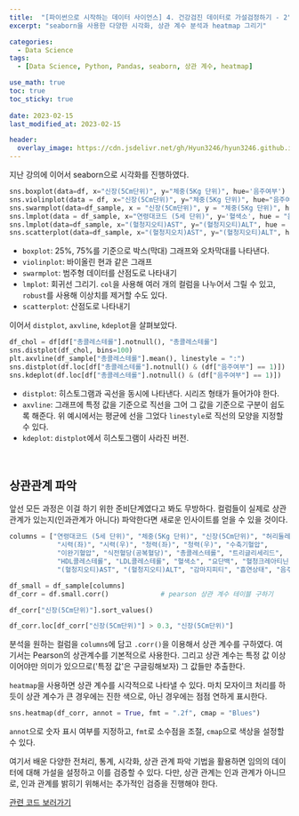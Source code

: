 ```yaml
---
title:  "[파이썬으로 시작하는 데이터 사이언스] 4. 건강검진 데이터로 가설검정하기 - 2"
excerpt: "seaborn을 사용한 다양한 시각화, 상관 계수 분석과 heatmap 그리기"

categories:
  - Data Science
tags:
  - [Data Science, Python, Pandas, seaborn, 상관 계수, heatmap]

use_math: true
toc: true
toc_sticky: true
 
date: 2023-02-15
last_modified_at: 2023-02-15

header:
  overlay_image: https://cdn.jsdelivr.net/gh/Hyun3246/hyun3246.github.io@master/image/overlay image/파이썬으로 시작하는 데이터 사이언스.png
---
```


지난 강의에 이어서 seaborn으로 시각화를 진행하였다.
```python
sns.boxplot(data=df, x="신장(5Cm단위)", y="체중(5Kg 단위)", hue='음주여부')         
sns.violinplot(data = df, x="신장(5Cm단위)", y="체중(5Kg 단위)", hue="음주여부", split =True)                          
sns.swarmplot(data=df_sample, x = "신장(5Cm단위)", y = "체중(5Kg 단위)", hue='음주여부')                                                                   
sns.lmplot(data = df_sample, x="연령대코드 (5세 단위)", y='혈색소', hue = "음주여부", col="성별코드")       
sns.lmplot(data=df_sample, x="(혈청지오티)AST", y="(혈청지오티)ALT", hue = "음주여부", robust = True)
sns.scatterplot(data=df_sample, x="(혈청지오치)AST", y="(혈청지오티)ALT", hue="음주여부")               
```

- `boxplot`: 25%, 75%를 기준으로 박스(막대) 그래프와 오차막대를 나타낸다.
- `violinplot`: 바이올린 현과 같은 그래프
- `swarmplot`: 범주형 데이터를 산점도로 나타내기
- `lmplot`: 회귀선 그리기. `col`을 사용해 여러 개의 컬럼을 나누어서 그릴 수 있고, `robust`를 사용해 이상치를 제거할 수도 있다.
- `scatterplot`: 산점도로 나타내기

이어서 `distplot`, `axvline`, `kdeplot`을 살펴보았다.
```python
df_chol = df[df["총콜레스테롤"].notnull(), "총콜레스테롤"]
sns.distplot(df_chol, bins=100)        
plt.axvline(df_sample["총콜레스테롤"].mean(), linestyle = ":")
sns.distplot(df.loc[df["총콜레스테롤"].notnull() & (df["음주여부"] == 1)])       
sns.kdeplot(df.loc[df["총콜레스테롤"].notnull() & (df["음주여부"] == 1)])       
```
- `distplot`: 히스토그램과 곡선을 동시에 나타낸다. 시리즈 형태가 들어가야 한다.
- `axvline`: 그래프에 특정 값을 기준으로 직선을 그어 그 값을 기준으로 구분이 쉽도록 해준다. 위 예시에서는 평균에 선을 그었다 `linestyle`로 직선의 모양을 지정할 수 있다.
- `kdeplot`: `distplot`에서 히스토그램이 사라진 버전.

<br/>

## 상관관계 파악
앞선 모든 과정은 이걸 하기 위한 준비단계였다고 봐도 무방하다. 컬럼들이 실제로 상관관계가 있는지(인과관계가 아니다) 파악한다면 새로운 인사이트를 얻을 수 있을 것이다.
```python
columns = ["연령대코드 (5세 단위)", "체중(5Kg 단위)", "신장(5Cm단위)", "허리둘레",
            "시력(좌)", "시력(우)", "청력(좌)", "청력(우)", "수축기혈압",
            "이완기혈압", "식전혈당(공복혈당)", "총콜레스테롤", "트리글리세리드",
            "HDL콜레스테롤", "LDL콜레스테롤", "혈색소", "요단백", "혈청크레아티닌",
            "(혈청지오티)AST", "(혈청지오티)ALT", "감마지피티", "흡연상태", "음주여부"]

df_small = df_sample[columns]
df_corr = df.small.corr()             # pearson 상관 계수 테이블 구하기

df_corr["신장(5Cm단위)"].sort_values()

df_corr.loc[df_corr["신장(5Cm단위)"] > 0.3, "신장(5Cm단위)"]
```
분석을 원하는 컬럼을 `columns`에 담고 `.corr()`을 이용해서 상관 계수를 구하였다. 여기서는 Pearson의 상관계수를 기본적으로 사용한다. 그리고 상관 계수는 특정 값 이상이어야만 의미가 있으므로('특정 값'은 구글링해보자) 그 값들만 추출한다.

`heatmap`을 사용하면 상관 계수를 시각적으로 나타낼 수 있다. 마치 모자이크 처리를 하듯이 상관 계수가 큰 경우에는 진한 색으로, 아닌 경우에는 점점 연하게 표시한다.
```python
sns.heatmap(df_corr, annot = True, fmt = ".2f", cmap = "Blues")
```
`annot`으로 숫자 표시 여부를 지정하고, `fmt`로 소수점을 조절, `cmap`으로 색상을 설정할 수 있다.

여기서 배운 다양한 전처리, 통계, 시각화, 상관 관계 파악 기법을 활용하면 임의의 데이터에 대해 가설을 설정하고 이를 검증할 수 있다. 다만, 상관 관계는 인과 관계가 아니므로, 인과 관계를 밝히기 위해서는 추가적인 검증을 진행해야 한다.

[관련 코드 보러가기](https://github.com/Hyun3246/Code-Warehouse/tree/main/%ED%8C%8C%EC%9D%B4%EC%8D%AC%EC%9C%BC%EB%A1%9C%20%EC%8B%9C%EC%9E%91%ED%95%98%EB%8A%94%20%EB%8D%B0%EC%9D%B4%ED%84%B0%20%EC%82%AC%EC%9D%B4%EC%96%B8%EC%8A%A4)  